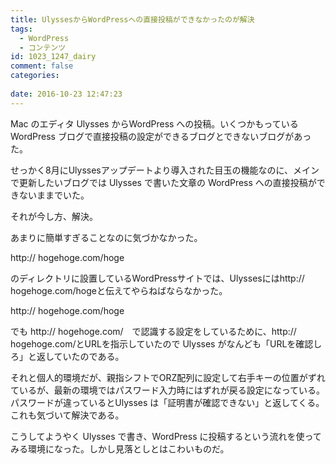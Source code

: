 ```yaml
---
title: UlyssesからWordPressへの直接投稿ができなかったのが解決
tags:
  - WordPress
  - コンテンツ
id: 1023_1247_dairy
comment: false
categories:
   
date: 2016-10-23 12:47:23
---
```


Mac のエディタ Ulysses からWordPress への投稿。いくつかもっている WordPress ブログで直接投稿の設定ができるブログとできないブログがあった。

せっかく8月にUlyssesアップデートより導入された目玉の機能なのに、メインで更新したいブログでは Ulysses で書いた文章の WordPress への直接投稿ができないままでいた。

それが今し方、解決。
<!--more-->

あまりに簡単すぎることなのに気づかなかった。

http:// hogehoge.com/hoge

のディレクトリに設置しているWordPressサイトでは、Ulyssesにはhttp:// hogehoge.com/hogeと伝えてやらねばならなかった。

http:// hogehoge.com/hoge

でも http:// hogehoge.com/　で認識する設定をしているために、http:// hogehoge.com/とURLを指示していたので Ulysses がなんども「URLを確認しろ」と返していたのである。

それと個人的環境だが、親指シフトでORZ配列に設定して右手キーの位置がずれているが、最新の環境ではパスワード入力時にはずれが戻る設定になっている。パスワードが違っているとUlysses は「証明書が確認できない」と返してくる。これも気づいて解決である。

こうしてようやく Ulysses で書き、WordPress に投稿するという流れを使ってみる環境になった。しかし見落としとはこわいものだ。